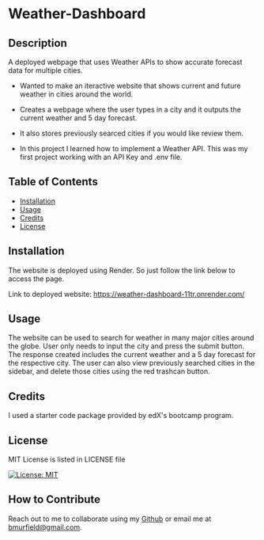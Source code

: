 # Weather-Dashboard

## Description
A deployed webpage that uses Weather APIs to show accurate forecast data for multiple cities.

* Wanted to make an iteractive website that shows current and future weather in cities around the world.

* Creates a webpage where the user types in a city and it outputs the current weather and 5 day forecast.

* It also stores previously searced cities if you would like review them.

* In this project I learned how to implement a Weather API. This was my first project working with an API Key and .env file.

## Table of Contents

- [Installation](#installation)
- [Usage](#usage)
- [Credits](#credits)
- [License](#license)

## Installation

The website is deployed using Render. So just follow the link below to access the page.

Link to deployed website: https://weather-dashboard-11tr.onrender.com/

## Usage

The website can be used to search for weather in many major cities around the globe. User only needs to input the city and press the submit button. The response created includes the current weather and a 5 day forecast for the respective city. The user can also view previously searched cities in the sidebar, and delete those cities using the red trashcan button.

## Credits

I used a starter code package provided by edX's bootcamp program.

## License

MIT License is listed in LICENSE file

[![License: MIT](https://img.shields.io/badge/License-MIT-yellow.svg)](https://opensource.org/licenses/MIT)

## How to Contribute

Reach out to me to collaborate using my [Github](https://github.com/bmurfield) or
email me at bmurfield@gmail.com.

